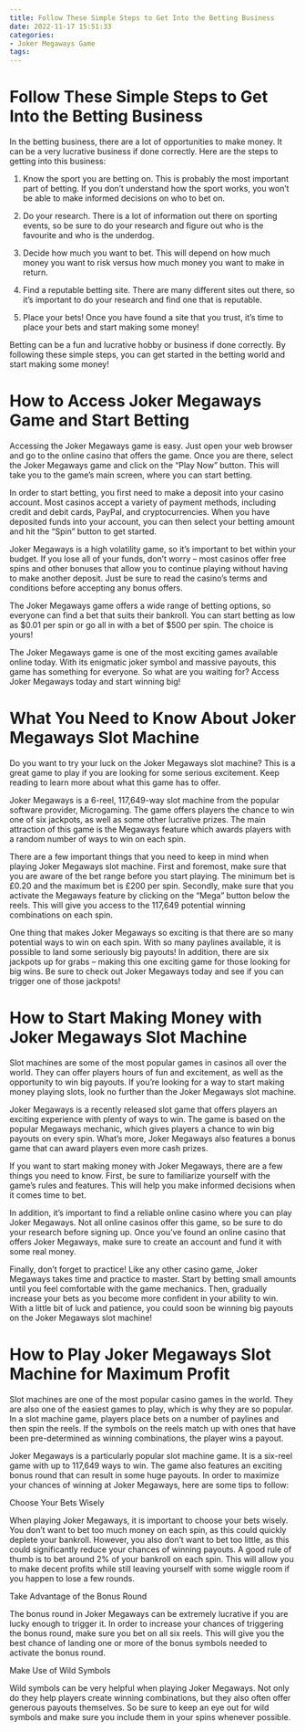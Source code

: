 ```yaml
---
title: Follow These Simple Steps to Get Into the Betting Business 
date: 2022-11-17 15:51:33
categories:
- Joker Megaways Game
tags:
---
```



#  Follow These Simple Steps to Get Into the Betting Business 

In the betting business, there are a lot of opportunities to make money. It can be a very lucrative business if done correctly. Here are the steps to getting into this business:

1. Know the sport you are betting on. This is probably the most important part of betting. If you don’t understand how the sport works, you won’t be able to make informed decisions on who to bet on. 

2. Do your research. There is a lot of information out there on sporting events, so be sure to do your research and figure out who is the favourite and who is the underdog. 

3. Decide how much you want to bet. This will depend on how much money you want to risk versus how much money you want to make in return. 

4. Find a reputable betting site. There are many different sites out there, so it’s important to do your research and find one that is reputable. 

5. Place your bets! Once you have found a site that you trust, it’s time to place your bets and start making some money! 

Betting can be a fun and lucrative hobby or business if done correctly. By following these simple steps, you can get started in the betting world and start making some money!

#  How to Access Joker Megaways Game and Start Betting 

Accessing the Joker Megaways game is easy. Just open your web browser and go to the online casino that offers the game. Once you are there, select the Joker Megaways game and click on the “Play Now” button. This will take you to the game’s main screen, where you can start betting.

In order to start betting, you first need to make a deposit into your casino account. Most casinos accept a variety of payment methods, including credit and debit cards, PayPal, and cryptocurrencies. When you have deposited funds into your account, you can then select your betting amount and hit the “Spin” button to get started.

Joker Megaways is a high volatility game, so it’s important to bet within your budget. If you lose all of your funds, don’t worry – most casinos offer free spins and other bonuses that allow you to continue playing without having to make another deposit. Just be sure to read the casino’s terms and conditions before accepting any bonus offers.

The Joker Megaways game offers a wide range of betting options, so everyone can find a bet that suits their bankroll. You can start betting as low as $0.01 per spin or go all in with a bet of $500 per spin. The choice is yours!

The Joker Megaways game is one of the most exciting games available online today. With its enigmatic joker symbol and massive payouts, this game has something for everyone. So what are you waiting for? Access Joker Megaways today and start winning big!

#  What You Need to Know About Joker Megaways Slot Machine 

Do you want to try your luck on the Joker Megaways slot machine? This is a great game to play if you are looking for some serious excitement. Keep reading to learn more about what this game has to offer.

Joker Megaways is a 6-reel, 117,649-way slot machine from the popular software provider, Microgaming. The game offers players the chance to win one of six jackpots, as well as some other lucrative prizes. The main attraction of this game is the Megaways feature which awards players with a random number of ways to win on each spin.

There are a few important things that you need to keep in mind when playing Joker Megaways slot machine. First and foremost, make sure that you are aware of the bet range before you start playing. The minimum bet is £0.20 and the maximum bet is £200 per spin. Secondly, make sure that you activate the Megaways feature by clicking on the “Mega” button below the reels. This will give you access to the 117,649 potential winning combinations on each spin.

One thing that makes Joker Megaways so exciting is that there are so many potential ways to win on each spin. With so many paylines available, it is possible to land some seriously big payouts! In addition, there are six jackpots up for grabs – making this one exciting game for those looking for big wins. Be sure to check out Joker Megaways today and see if you can trigger one of those jackpots!

#  How to Start Making Money with Joker Megaways Slot Machine 

Slot machines are some of the most popular games in casinos all over the world. They can offer players hours of fun and excitement, as well as the opportunity to win big payouts. If you’re looking for a way to start making money playing slots, look no further than the Joker Megaways slot machine.

Joker Megaways is a recently released slot game that offers players an exciting experience with plenty of ways to win. The game is based on the popular Megaways mechanic, which gives players a chance to win big payouts on every spin. What’s more, Joker Megaways also features a bonus game that can award players even more cash prizes.

If you want to start making money with Joker Megaways, there are a few things you need to know. First, be sure to familiarize yourself with the game’s rules and features. This will help you make informed decisions when it comes time to bet.

In addition, it’s important to find a reliable online casino where you can play Joker Megaways. Not all online casinos offer this game, so be sure to do your research before signing up. Once you’ve found an online casino that offers Joker Megaways, make sure to create an account and fund it with some real money.

Finally, don’t forget to practice! Like any other casino game, Joker Megaways takes time and practice to master. Start by betting small amounts until you feel comfortable with the game mechanics. Then, gradually increase your bets as you become more confident in your ability to win. With a little bit of luck and patience, you could soon be winning big payouts on the Joker Megaways slot machine!

#  How to Play Joker Megaways Slot Machine for Maximum Profit

Slot machines are one of the most popular casino games in the world. They are also one of the easiest games to play, which is why they are so popular. In a slot machine game, players place bets on a number of paylines and then spin the reels. If the symbols on the reels match up with ones that have been pre-determined as winning combinations, the player wins a payout.

Joker Megaways is a particularly popular slot machine game. It is a six-reel game with up to 117,649 ways to win. The game also features an exciting bonus round that can result in some huge payouts. In order to maximize your chances of winning at Joker Megaways, here are some tips to follow:

Choose Your Bets Wisely

When playing Joker Megaways, it is important to choose your bets wisely. You don’t want to bet too much money on each spin, as this could quickly deplete your bankroll. However, you also don’t want to bet too little, as this could significantly reduce your chances of winning payouts. A good rule of thumb is to bet around 2% of your bankroll on each spin. This will allow you to make decent profits while still leaving yourself with some wiggle room if you happen to lose a few rounds.

Take Advantage of the Bonus Round

The bonus round in Joker Megaways can be extremely lucrative if you are lucky enough to trigger it. In order to increase your chances of triggering the bonus round, make sure you bet on all six reels. This will give you the best chance of landing one or more of the bonus symbols needed to activate the bonus round.

Make Use of Wild Symbols

Wild symbols can be very helpful when playing Joker Megaways. Not only do they help players create winning combinations, but they also often offer generous payouts themselves. So be sure to keep an eye out for wild symbols and make sure you include them in your spins whenever possible.